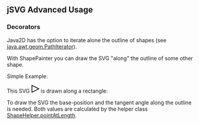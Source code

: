## jSVG Advanced Usage

### Decorators

Java2D has the option to iterate alone the outline of shapes (see [java.awt.geom.PathIterator](https://docs.oracle.com/javase%2F7%2Fdocs%2Fapi%2F%2F/java/awt/geom/PathIterator.html)).

With ShapePainter you can draw the SVG "along" the outline of some other shape.

Simple Example:

This SVG ![Arrow.svg](Arrow.svg) is drawn along a rectangle:

To draw the SVG the base-position and the tangent angle along the outline is needed. Both values are calculated by the helper class 
[ShapeHelper.pointAtLength](../src/main/java/com/bw/jtools/svg/ShapeHelper.java).

